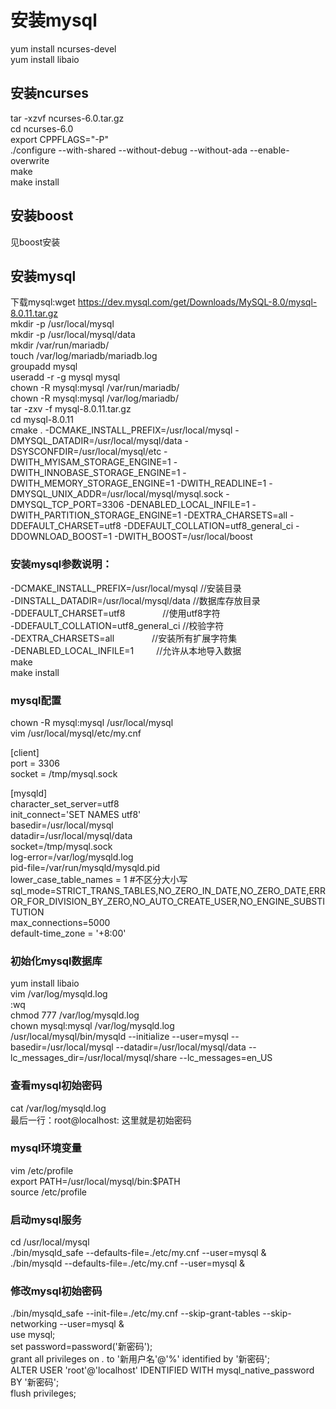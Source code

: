 # 安装mysql
yum install ncurses-devel  
yum install libaio  

## 安装ncurses
tar -xzvf ncurses-6.0.tar.gz  
cd ncurses-6.0  
export CPPFLAGS="-P"   
./configure --with-shared --without-debug --without-ada --enable-overwrite    
make  
make install  

## 安装boost
见boost安装  

## 安装mysql
下载mysql:wget https://dev.mysql.com/get/Downloads/MySQL-8.0/mysql-8.0.11.tar.gz  
mkdir -p /usr/local/mysql   
mkdir -p /usr/local/mysql/data  
mkdir /var/run/mariadb/  
touch /var/log/mariadb/mariadb.log  
groupadd mysql  
useradd -r -g mysql mysql  
chown -R mysql:mysql /var/run/mariadb/  
chown -R mysql:mysql /var/log/mariadb/  
tar -zxv -f mysql-8.0.11.tar.gz  
cd mysql-8.0.11  
cmake . -DCMAKE_INSTALL_PREFIX=/usr/local/mysql -DMYSQL_DATADIR=/usr/local/mysql/data -DSYSCONFDIR=/usr/local/mysql/etc -DWITH_MYISAM_STORAGE_ENGINE=1 -DWITH_INNOBASE_STORAGE_ENGINE=1 -DWITH_MEMORY_STORAGE_ENGINE=1 -DWITH_READLINE=1 -DMYSQL_UNIX_ADDR=/usr/local/mysql/mysql.sock -DMYSQL_TCP_PORT=3306 -DENABLED_LOCAL_INFILE=1 -DWITH_PARTITION_STORAGE_ENGINE=1 -DEXTRA_CHARSETS=all -DDEFAULT_CHARSET=utf8 -DDEFAULT_COLLATION=utf8_general_ci -DDOWNLOAD_BOOST=1 -DWITH_BOOST=/usr/local/boost  

### 安装mysql参数说明： 
-DCMAKE_INSTALL_PREFIX=/usr/local/mysql //安装目录   
-DINSTALL_DATADIR=/usr/local/mysql/data //数据库存放目录   
-DDEFAULT_CHARSET=utf8 　　　　//使用utf8字符   
-DDEFAULT_COLLATION=utf8_general_ci //校验字符   
-DEXTRA_CHARSETS=all 　　　　//安装所有扩展字符集   
-DENABLED_LOCAL_INFILE=1 　　 //允许从本地导入数据  
make  
make install  

### mysql配置
chown -R mysql:mysql /usr/local/mysql  
vim /usr/local/mysql/etc/my.cnf  

[client]  
port = 3306  
socket = /tmp/mysql.sock  

[mysqld]  
character_set_server=utf8  
init_connect='SET NAMES utf8'  
basedir=/usr/local/mysql  
datadir=/usr/local/mysql/data  
socket=/tmp/mysql.sock  
log-error=/var/log/mysqld.log  
pid-file=/var/run/mysqld/mysqld.pid  
lower_case_table_names = 1 #不区分大小写  
sql_mode=STRICT_TRANS_TABLES,NO_ZERO_IN_DATE,NO_ZERO_DATE,ERROR_FOR_DIVISION_BY_ZERO,NO_AUTO_CREATE_USER,NO_ENGINE_SUBSTITUTION  
max_connections=5000  
default-time_zone = '+8:00'  


### 初始化mysql数据库
yum install libaio  
vim /var/log/mysqld.log  
:wq  
chmod 777 /var/log/mysqld.log  
chown mysql:mysql /var/log/mysqld.log  
/usr/local/mysql/bin/mysqld --initialize --user=mysql --basedir=/usr/local/mysql --datadir=/usr/local/mysql/data --lc_messages_dir=/usr/local/mysql/share --lc_messages=en_US  

### 查看mysql初始密码
cat /var/log/mysqld.log  
最后一行：root@localhost: 这里就是初始密码  

### mysql环境变量 
vim /etc/profile  
export PATH=/usr/local/mysql/bin:$PATH  
source /etc/profile  

### 启动mysql服务
cd /usr/local/mysql  
./bin/mysqld_safe --defaults-file=./etc/my.cnf --user=mysql &  
./bin/mysqld --defaults-file=./etc/my.cnf --user=mysql &  

### 修改mysql初始密码
./bin/mysqld_safe --init-file=./etc/my.cnf --skip-grant-tables --skip-networking --user=mysql &  
use mysql;  
set password=password('新密码');  
grant all privileges on *.* to '新用户名'@'%' identified by '新密码';  
ALTER USER 'root'@'localhost' IDENTIFIED WITH mysql_native_password BY '新密码';  
flush privileges;  
